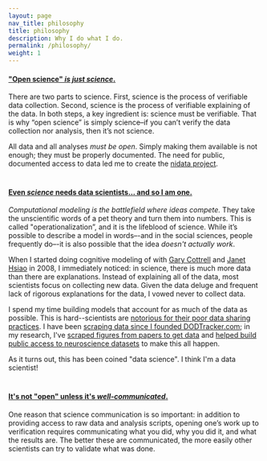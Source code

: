 ```yaml
---
layout: page
nav_title: philosophy
title: philosophy
description: Why I do what I do.
permalink: /philosophy/
weight: 1
---
```


<style>
h4 {
  text-decoration: underline;
  padding-top: 20px;
}
</style>

<p>
<h4 style="padding-top: 0px;">"Open science" <i>is just science</i>.</h4>
</p>

<p>
There are two parts to science. First, science is the process of verifiable data collection. Second, science is the process of verifiable explaining of the data. In both steps, a key ingredient is: science must be verifiable. That is why “open science” is simply science–if you can’t verify the data collection nor analysis, then it’s not science.
</p>

<p>
All data and all analyses <i>must be open</i>. Simply making them available is not enough; they must be properly documented. The need for public, documented access to data led me to create the <a href="{{ '/projects/nidata/' | prepend: site.baseurl }}">nidata project</a>.
</p>

<p>
<h4>Even <i>science</i> needs data scientists... and so I am one.</h4>
</p>

<p>
<i>Computational modeling is the battlefield where ideas compete.</i> They take the unscientific words of a pet theory and turn them into numbers. This is called "operationalization”, and it is the lifeblood of science.  While it’s possible to describe a model in words–-and in the social sciences, people frequently do–-it is also possible that the idea <i>doesn't actually work</i>.

<p>
When I started doing cognitive modeling of with <a href="http://cseweb.ucsd.edu/~gary/">Gary Cottrell</a> and <a href="http://web.hku.hk/~jhsiao/">Janet Hsiao</a> in 2008, I immediately noticed: in science, there is much more data than there are explanations. Instead of explaining all of the data, most scientists focus on collecting new data. Given the data deluge and frequent lack of rigorous explanations for the data, I vowed never to collect data.</p>

<p>I spend my time building models that account for as much of the data as possible. This is hard--scientists are <a href="">notorious for their poor data sharing practices</a>. I have been <a href="http://www.dodtracker.com/">scraping data since I founded DODTracker.com</a>; in my research, I've <a href="">scraped figures from papers to get data</a> and <a href="{{ '/projects/nidata/' | prepend: site.baseurl }}">helped build public access to neuroscience datasets</a> to make this all happen.
</p>

<p>
As it turns out, this has been coined "data science". I think I'm a data scientist!
</p>


<p>
<h4>It's not "open" unless it's <i>well-communicated</i>.</h4>
</p>

<p>
One reason that science communication is so important: in addition to providing access to raw data and analysis scripts, opening one’s work up to verification requires communicating what you did, why you did it, and what the results are. The better these are communicated, the more easily other scientists can try to validate what was done.
</p>

